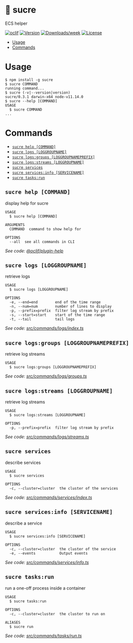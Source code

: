 🍬 sucre
========

ECS helper

[![oclif](https://img.shields.io/badge/cli-oclif-brightgreen.svg)](https://oclif.io)
[![Version](https://img.shields.io/npm/v/sucre.svg)](https://npmjs.org/package/sucre)
[![Downloads/week](https://img.shields.io/npm/dw/sucre.svg)](https://npmjs.org/package/sucre)
[![License](https://img.shields.io/npm/l/sucre.svg)](https://github.com/mateomurphy/sucre/blob/master/package.json)

<!-- toc -->
* [Usage](#usage)
* [Commands](#commands)
<!-- tocstop -->

# Usage

<!-- usage -->
```sh-session
$ npm install -g sucre
$ sucre COMMAND
running command...
$ sucre (-v|--version|version)
sucre/0.3.1 darwin-x64 node-v11.14.0
$ sucre --help [COMMAND]
USAGE
  $ sucre COMMAND
...
```
<!-- usagestop -->

# Commands

<!-- commands -->
* [`sucre help [COMMAND]`](#sucre-help-command)
* [`sucre logs [LOGGROUPNAME]`](#sucre-logs-loggroupname)
* [`sucre logs:groups [LOGGROUPNAMEPREFIX]`](#sucre-logsgroups-loggroupnameprefix)
* [`sucre logs:streams [LOGGROUPNAME]`](#sucre-logsstreams-loggroupname)
* [`sucre services`](#sucre-services)
* [`sucre services:info [SERVICENAME]`](#sucre-servicesinfo-servicename)
* [`sucre tasks:run`](#sucre-tasksrun)

## `sucre help [COMMAND]`

display help for sucre

```
USAGE
  $ sucre help [COMMAND]

ARGUMENTS
  COMMAND  command to show help for

OPTIONS
  --all  see all commands in CLI
```

_See code: [@oclif/plugin-help](https://github.com/oclif/plugin-help/blob/v2.1.6/src/commands/help.ts)_

## `sucre logs [LOGGROUPNAME]`

retrieve logs

```
USAGE
  $ sucre logs [LOGGROUPNAME]

OPTIONS
  -e, --end=end        end of the time range
  -n, --num=num        number of lines to display
  -p, --prefix=prefix  filter log stream by prefix
  -s, --start=start    start of the time range
  -t, --tail           tail logs
```

_See code: [src/commands/logs/index.ts](https://github.com/mateomurphy/sucre/blob/v0.3.1/src/commands/logs/index.ts)_

## `sucre logs:groups [LOGGROUPNAMEPREFIX]`

retrieve log streams

```
USAGE
  $ sucre logs:groups [LOGGROUPNAMEPREFIX]
```

_See code: [src/commands/logs/groups.ts](https://github.com/mateomurphy/sucre/blob/v0.3.1/src/commands/logs/groups.ts)_

## `sucre logs:streams [LOGGROUPNAME]`

retrieve log streams

```
USAGE
  $ sucre logs:streams [LOGGROUPNAME]

OPTIONS
  -p, --prefix=prefix  filter log stream by prefix
```

_See code: [src/commands/logs/streams.ts](https://github.com/mateomurphy/sucre/blob/v0.3.1/src/commands/logs/streams.ts)_

## `sucre services`

describe services

```
USAGE
  $ sucre services

OPTIONS
  -c, --cluster=cluster  the cluster of the services
```

_See code: [src/commands/services/index.ts](https://github.com/mateomurphy/sucre/blob/v0.3.1/src/commands/services/index.ts)_

## `sucre services:info [SERVICENAME]`

describe a service

```
USAGE
  $ sucre services:info [SERVICENAME]

OPTIONS
  -c, --cluster=cluster  the cluster of the service
  -e, --events           Output events
```

_See code: [src/commands/services/info.ts](https://github.com/mateomurphy/sucre/blob/v0.3.1/src/commands/services/info.ts)_

## `sucre tasks:run`

run a one-off process inside a container

```
USAGE
  $ sucre tasks:run

OPTIONS
  -c, --cluster=cluster  the cluster to run on

ALIASES
  $ sucre run
```

_See code: [src/commands/tasks/run.ts](https://github.com/mateomurphy/sucre/blob/v0.3.1/src/commands/tasks/run.ts)_
<!-- commandsstop -->
